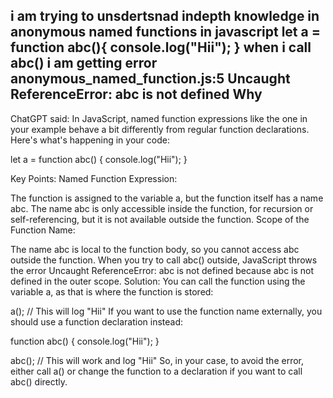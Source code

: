 i am trying to unsdertsnad indepth knowledge in anonymous named functions in javascript
let a = function abc(){
console.log("Hii");
}
when i call abc()
i am getting error
anonymous_named_function.js:5 Uncaught ReferenceError: abc is not defined
Why
---------------------------------
ChatGPT said:
In JavaScript, named function expressions like the one in your example behave a bit differently from regular function declarations. Here's what's happening in your code:

let a = function abc() {
  console.log("Hii");
}

Key Points:
Named Function Expression:

The function is assigned to the variable a, but the function itself has a name abc.
The name abc is only accessible inside the function, for recursion or self-referencing, but it is not available outside the function.
Scope of the Function Name:

The name abc is local to the function body, so you cannot access abc outside the function.
When you try to call abc() outside, JavaScript throws the error Uncaught ReferenceError: abc is not defined because abc is not defined in the outer scope.
Solution:
You can call the function using the variable a, as that is where the function is stored:

a(); // This will log "Hii"
If you want to use the function name externally, you should use a function declaration instead:

function abc() {
  console.log("Hii");
}

abc(); // This will work and log "Hii"
So, in your case, to avoid the error, either call a() or change the function to a declaration if you want to call abc() directly.